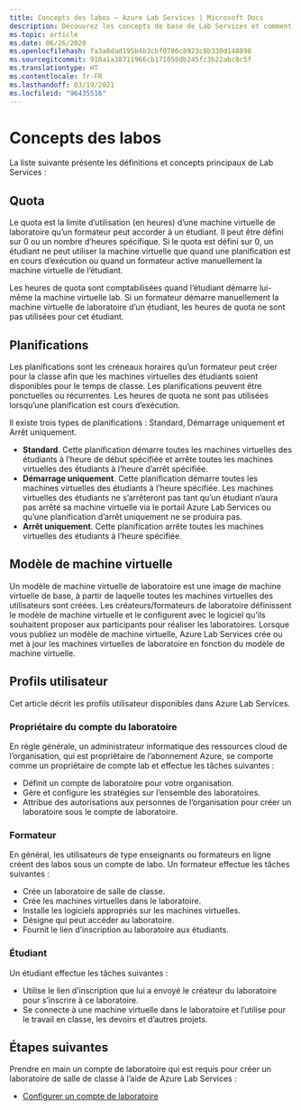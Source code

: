 ```yaml
---
title: Concepts des labos – Azure Lab Services | Microsoft Docs
description: Découvrez les concepts de base de Lab Services et comment cet outil facilite la création et la gestion des laboratoires.
ms.topic: article
ms.date: 06/26/2020
ms.openlocfilehash: fa3a8dad195b4b3cbf0786c8923c8b330d148898
ms.sourcegitcommit: 910a1a38711966cb171050db245fc3b22abc8c5f
ms.translationtype: HT
ms.contentlocale: fr-FR
ms.lasthandoff: 03/19/2021
ms.locfileid: "96435516"
---
```

# <a name="labs-concepts"></a>Concepts des labos

La liste suivante présente les définitions et concepts principaux de Lab Services :

## <a name="quota"></a>Quota

Le quota est la limite d’utilisation (en heures) d’une machine virtuelle de laboratoire qu’un formateur peut accorder à un étudiant. Il peut être défini sur 0 ou un nombre d’heures spécifique. Si le quota est défini sur 0, un étudiant ne peut utiliser la machine virtuelle que quand une planification est en cours d’exécution ou quand un formateur active manuellement la machine virtuelle de l’étudiant.  

Les heures de quota sont comptabilisées quand l’étudiant démarre lui-même la machine virtuelle lab.  Si un formateur démarre manuellement la machine virtuelle de laboratoire d’un étudiant, les heures de quota ne sont pas utilisées pour cet étudiant.

## <a name="schedules"></a>Planifications

Les planifications sont les créneaux horaires qu’un formateur peut créer pour la classe afin que les machines virtuelles des étudiants soient disponibles pour le temps de classe.  Les planifications peuvent être ponctuelles ou récurrentes.  Les heures de quota ne sont pas utilisées lorsqu’une planification est cours d’exécution.

Il existe trois types de planifications : Standard, Démarrage uniquement et Arrêt uniquement.

- **Standard**.  Cette planification démarre toutes les machines virtuelles des étudiants à l’heure de début spécifiée et arrête toutes les machines virtuelles des étudiants à l’heure d’arrêt spécifiée.
- **Démarrage uniquement**.   Cette planification démarre toutes les machines virtuelles des étudiants à l’heure spécifiée.  Les machines virtuelles des étudiants ne s’arrêteront pas tant qu’un étudiant n’aura pas arrêté sa machine virtuelle via le portail Azure Lab Services ou qu’une planification d’arrêt uniquement ne se produira pas.
- **Arrêt uniquement**.  Cette planification arrête toutes les machines virtuelles des étudiants à l’heure spécifiée.  

## <a name="template-virtual-machine"></a>Modèle de machine virtuelle

Un modèle de machine virtuelle de laboratoire est une image de machine virtuelle de base, à partir de laquelle toutes les machines virtuelles des utilisateurs sont créées. Les créateurs/formateurs de laboratoire définissent le modèle de machine virtuelle et le configurent avec le logiciel qu’ils souhaitent proposer aux participants pour réaliser les laboratoires. Lorsque vous publiez un modèle de machine virtuelle, Azure Lab Services crée ou met à jour les machines virtuelles de laboratoire en fonction du modèle de machine virtuelle.

## <a name="user-profiles"></a>Profils utilisateur

Cet article décrit les profils utilisateur disponibles dans Azure Lab Services.

### <a name="lab-account-owner"></a>Propriétaire du compte du laboratoire

En règle générale, un administrateur informatique des ressources cloud de l’organisation, qui est propriétaire de l’abonnement Azure, se comporte comme un propriétaire de compte lab et effectue les tâches suivantes :

- Définit un compte de laboratoire pour votre organisation.
- Gère et configure les stratégies sur l’ensemble des laboratoires.
- Attribue des autorisations aux personnes de l’organisation pour créer un laboratoire sous le compte de laboratoire.

### <a name="educator"></a>Formateur

En général, les utilisateurs de type enseignants ou formateurs en ligne créent des labos sous un compte de labo. Un formateur effectue les tâches suivantes :

- Crée un laboratoire de salle de classe.
- Crée les machines virtuelles dans le laboratoire.
- Installe les logiciels appropriés sur les machines virtuelles.
- Désigne qui peut accéder au laboratoire.
- Fournit le lien d’inscription au laboratoire aux étudiants.

### <a name="student"></a>Étudiant

Un étudiant effectue les tâches suivantes :

- Utilise le lien d’inscription que lui a envoyé le créateur du laboratoire pour s’inscrire à ce laboratoire.
- Se connecte à une machine virtuelle dans le laboratoire et l’utilise pour le travail en classe, les devoirs et d’autres projets.

## <a name="next-steps"></a>Étapes suivantes

Prendre en main un compte de laboratoire qui est requis pour créer un laboratoire de salle de classe à l’aide de Azure Lab Services :

- [Configurer un compte de laboratoire](tutorial-setup-lab-account.md)
